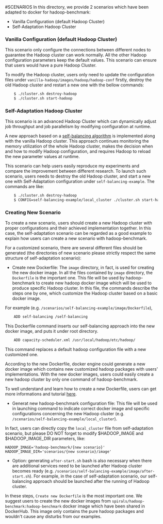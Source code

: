 #SCENARIOS
In this directory, we provide 2 scenarios which have been adapted to docker for hadoop-benchmark:
- Vanilla Configuration (default Hadoop Cluster) 
- Self-Adaptation Hadoop Cluster

### Vanilla Configuration (default Hadoop Cluster)
This scenario only configure the connections between different nodes to guarantee the Hadoop cluster can work normally.
All the other Hadoop configuration parameters keep the default values.
This scenario can ensure that users would have a pure Hadoop Cluster.

To modify the Hadoop cluster, users only need to update the configuration files under `vanilla-hadoop/images/hadoop/hadoop-conf` firstly, destroy the old Hadoop cluster and restart a new one with the bellow commands:
```sh
	$ ./cluster.sh destroy-hadoop
	$ ./cluster.sh start-hadoop
```

### Self-Adaptation Hadoop Cluster
This scenario is an advanced Hadoop Cluster which can dynamically adjust job throughput and job parallelism by modifying configuration at runtime.

A new approach based on a [self-balancing algorithm](https://hal.inria.fr/hal-01294834) is implemented along with the vanilla Hadoop cluster.
This approach continues monitoring the memory utilization of the whole Hadoop cluster, makes the decision when and how to modify Hadoop configuration, and requires Hadoop to reload the new parameter values at runtime.

This scenario can help users easily reproduce my experiments and compare the improvement between different research.
To launch such scenario, users needs to destroy the old Hadoop cluster, and start a new one with Self-Adaptation configuration under `self-balancing-example`.
The commands are like:
```sh
	$ ./cluster.sh destroy-hadoop
	$ CONFIG=self-balancing-example/local_cluster ./cluster.sh start-hadoop
```

### Creating New Scenario
To create a new scenario, users should create a new Hadoop cluster with proper configurations and their achieved implementation together.
In this case, the self-adaptation scenario can be regarded as a good example to explain how users can create a new scenario with hadoop-benchmark.

For a customized scenario, there are several different files should be generated (the directories of new scenario please strictly respect the same structure of self-adaptation scenario):

- Create new Dockerfile: The `image` directory, in fact, is used for creating the new docker image.
In all the files contained by `image` directory, the `Dockerfile` is the important one.
This file will be used by hadoop-benchmark to create new hadoop docker image which will be used to produce specific Hadoop cluster.
In this file, the commands describe the steps one by one, which customize the Hadoop cluster based on a basic docker image.

For example (e.g. `/scenarios/self-balancing-example/image/Dockerfile`),
```sh
	ADD self-balancing /self-balancing
```
This Dockerfile command inserts our self-balancing approach into the new docker image, and puts it under root directory.
```sh
	ADD capacity-scheduler.xml /usr/local/hadoop/etc/hadoop/
```
This command replaces a default hadoop configuration file with a new customized one.

According to the new Dockerfile, docker engine could generate a new docker image which contains new customized hadoop packages with users' implementations.
With the new docker images, users could easily create a new hadoop cluster by only one command of hadoop-benchmark.

To well understand and learn how to create a new Dockerfile, users can get more informations and tutorial [here](https://docs.docker.com/engine/reference/builder/).

- Generat new hadoop-benchmark configuration file: This file will be used in launching command to indicate correct docker image and specific configurations concerning the new Hadoop cluster (e.g. `/scenarios/self-balancing-example/local_cluster`).

In fact, users can directly copy the `local_cluster` file from self-adaptation scenario, but please DO NOT forget to modify $HADOOP_IMAGE and $HADOOP_IMAGE_DIR parameters, like:
```ti
HADOOP_IMAGE='hadoop-benchmark/{new scenario}'
HADOOP_IMAGE_DIR='scenarios/{new scenario}/image'
```

- Option: generating `after-start.sh` bash is also necessary when there are additional services need to be launched after Hadoop cluster becomes ready (e.g. `/scenarios/self-balancing-example/image/after-start.sh`).
For example, in the case of self-adaptation scenario, our self-balancing approach should be launched after the running of Hadoop cluster.

In these steps, `Create new Dockerfile` is the most important one.
We suggest users to create the new docker images from `spirals/hadoop-benchmark:hadoop-benchmark` docker image which have been shared in DockerHub.
This image only contains the pure hadoop packages and wouldn't cause any disturbs from our examples.